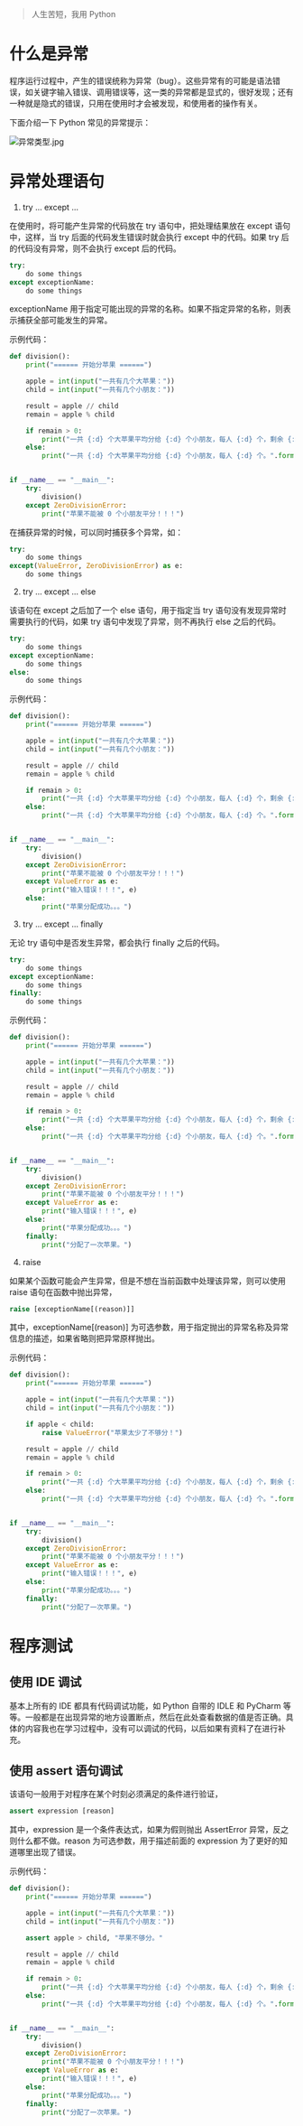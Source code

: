 > 人生苦短，我用 Python

# 什么是异常

程序运行过程中，产生的错误统称为异常（bug）。这些异常有的可能是语法错误，如关键字输入错误、调用错误等，这一类的异常都是显式的，很好发现；还有一种就是隐式的错误，只用在使用时才会被发现，和使用者的操作有关。

下面介绍一下 Python 常见的异常提示：

![异常类型.jpg](https://i.loli.net/2019/08/04/L5j3dq4Cwf8UgJX.jpg)

# 异常处理语句

1. try ... except ...

在使用时，将可能产生异常的代码放在 try 语句中，把处理结果放在 except 语句中，这样，当 try 后面的代码发生错误时就会执行 except 中的代码。如果 try 后的代码没有异常，则不会执行 except 后的代码。

``` python
try:
    do some things
except exceptionName:
    do some things
```

exceptionName 用于指定可能出现的异常的名称。如果不指定异常的名称，则表示捕获全部可能发生的异常。

示例代码：

``` python
def division():
	print("====== 开始分苹果 ======")

	apple = int(input("一共有几个大苹果："))
	child = int(input("一共有几个小朋友："))

	result = apple // child
	remain = apple % child

	if remain > 0:
		print("一共 {:d} 个大苹果平均分给 {:d} 个小朋友，每人 {:d} 个，剩余 {:d} 个。".format(apple, child, result, remain))
	else:
		print("一共 {:d} 个大苹果平均分给 {:d} 个小朋友，每人 {:d} 个。".format(apple, child, result))


if __name__ == "__main__":
	try:
		division()
	except ZeroDivisionError:
		print("苹果不能被 0 个小朋友平分！！！")
```

在捕获异常的时候，可以同时捕获多个异常，如：

``` python
try:
    do some things
except(ValueError, ZeroDivisionError) as e:
    do some things
```

2. try ... except ... else

该语句在 except 之后加了一个 else 语句，用于指定当 try 语句没有发现异常时需要执行的代码，如果 try 语句中发现了异常，则不再执行 else 之后的代码。

``` python
try:
    do some things
except exceptionName:
    do some things
else:
    do some things
```

示例代码：

``` python
def division():
	print("====== 开始分苹果 ======")

	apple = int(input("一共有几个大苹果："))
	child = int(input("一共有几个小朋友："))

	result = apple // child
	remain = apple % child

	if remain > 0:
		print("一共 {:d} 个大苹果平均分给 {:d} 个小朋友，每人 {:d} 个，剩余 {:d} 个。".format(apple, child, result, remain))
	else:
		print("一共 {:d} 个大苹果平均分给 {:d} 个小朋友，每人 {:d} 个。".format(apple, child, result))


if __name__ == "__main__":
	try:
		division()
	except ZeroDivisionError:
		print("苹果不能被 0 个小朋友平分！！！")
	except ValueError as e:
		print("输入错误！！！", e)
	else:
		print("苹果分配成功。。。")
```

3. try ... except ... finally

无论 try 语句中是否发生异常，都会执行 finally 之后的代码。

``` python
try:
    do some things
except exceptionName:
    do some things
finally:
    do some things
```

示例代码：

``` python
def division():
	print("====== 开始分苹果 ======")

	apple = int(input("一共有几个大苹果："))
	child = int(input("一共有几个小朋友："))

	result = apple // child
	remain = apple % child

	if remain > 0:
		print("一共 {:d} 个大苹果平均分给 {:d} 个小朋友，每人 {:d} 个，剩余 {:d} 个。".format(apple, child, result, remain))
	else:
		print("一共 {:d} 个大苹果平均分给 {:d} 个小朋友，每人 {:d} 个。".format(apple, child, result))


if __name__ == "__main__":
	try:
		division()
	except ZeroDivisionError:
		print("苹果不能被 0 个小朋友平分！！！")
	except ValueError as e:
		print("输入错误！！！", e)
	else:
		print("苹果分配成功。。。")
	finally:
		print("分配了一次苹果。")
```

4. raise

如果某个函数可能会产生异常，但是不想在当前函数中处理该异常，则可以使用 raise 语句在函数中抛出异常，

``` python
raise [exceptionName[(reason)]]
```

其中，exceptionName[(reason)] 为可选参数，用于指定抛出的异常名称及异常信息的描述，如果省略则把异常原样抛出。

示例代码：

``` python
def division():
	print("====== 开始分苹果 ======")

	apple = int(input("一共有几个大苹果："))
	child = int(input("一共有几个小朋友："))

	if apple < child:
		raise ValueError("苹果太少了不够分！")

	result = apple // child
	remain = apple % child

	if remain > 0:
		print("一共 {:d} 个大苹果平均分给 {:d} 个小朋友，每人 {:d} 个，剩余 {:d} 个。".format(apple, child, result, remain))
	else:
		print("一共 {:d} 个大苹果平均分给 {:d} 个小朋友，每人 {:d} 个。".format(apple, child, result))


if __name__ == "__main__":
	try:
		division()
	except ZeroDivisionError:
		print("苹果不能被 0 个小朋友平分！！！")
	except ValueError as e:
		print("输入错误！！！", e)
	else:
		print("苹果分配成功。。。")
	finally:
		print("分配了一次苹果。")
```

# 程序测试

## 使用 IDE 调试

基本上所有的 IDE 都具有代码调试功能，如 Python 自带的 IDLE 和 PyCharm 等等。一般都是在出现异常的地方设置断点，然后在此处查看数据的值是否正确。具体的内容我也在学习过程中，没有可以调试的代码，以后如果有资料了在进行补充。

## 使用 assert 语句调试

该语句一般用于对程序在某个时刻必须满足的条件进行验证，

``` python
assert expression [reason]
```

其中，expression 是一个条件表达式，如果为假则抛出 AssertError 异常，反之则什么都不做。reason 为可选参数，用于描述前面的 expression 为了更好的知道哪里出现了错误。

示例代码：

``` python
def division():
	print("====== 开始分苹果 ======")

	apple = int(input("一共有几个大苹果："))
	child = int(input("一共有几个小朋友："))

	assert apple > child, "苹果不够分。"

	result = apple // child
	remain = apple % child

	if remain > 0:
		print("一共 {:d} 个大苹果平均分给 {:d} 个小朋友，每人 {:d} 个，剩余 {:d} 个。".format(apple, child, result, remain))
	else:
		print("一共 {:d} 个大苹果平均分给 {:d} 个小朋友，每人 {:d} 个。".format(apple, child, result))


if __name__ == "__main__":
	try:
		division()
	except ZeroDivisionError:
		print("苹果不能被 0 个小朋友平分！！！")
	except ValueError as e:
		print("输入错误！！！", e)
	else:
		print("苹果分配成功。。。")
	finally:
		print("分配了一次苹果。")
```

